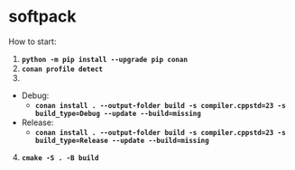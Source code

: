 # softpack

How to start:
1. **`python -m pip install --upgrade pip conan`**
2. **`conan profile detect`**
3.
  - Debug:
    - **`conan install . --output-folder build -s compiler.cppstd=23 -s build_type=Debug --update --build=missing`**
  - Release:
    - **`conan install . --output-folder build -s compiler.cppstd=23 -s build_type=Release --update --build=missing`**
4. **`cmake -S . -B build`**
